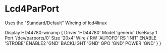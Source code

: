 # Lcd4ParPort

Uses the "Standard/Default" Wireing of lcd4linux

Display HD44780-winamp {
    Driver 'HD44780'
    Model 'generic'
    UseBusy 1
    Port '/dev/parports/0'
    Size '20x4'
    Wire {
        RW        'AUTOFD'
        RS        'INIT'
        ENABLE    'STROBE'
        ENABLE2   'GND'
        BACKLIGHT 'GND'
        GPO       'GND'
        POWER     'GND'
    }
}

